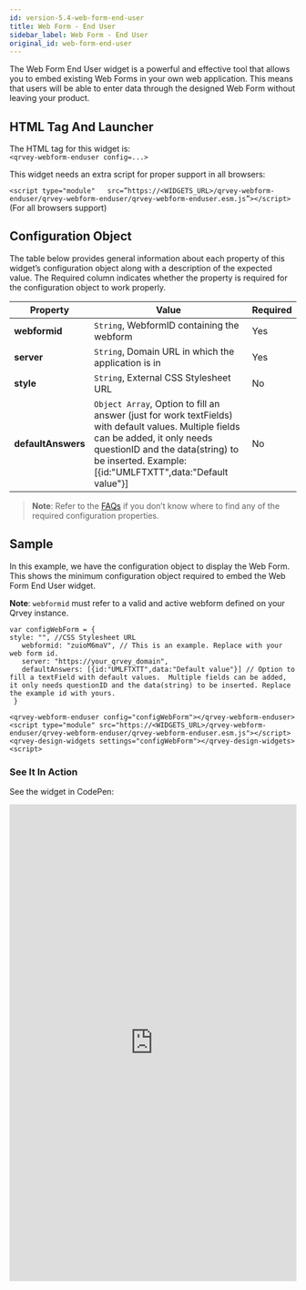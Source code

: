 ```yaml
---
id: version-5.4-web-form-end-user
title: Web Form - End User
sidebar_label: Web Form - End User
original_id: web-form-end-user
---
```


The Web Form End User widget is a powerful and effective tool that allows you to embed existing Web Forms in your own web application. This means that users will be able to enter data through the designed Web Form without leaving your product.


## HTML Tag And Launcher
The HTML tag for this widget is: <br>
`<qrvey-webform-enduser config=...>`

This widget needs an extra script for proper support in all browsers:

`<script type="module"   src=”https://<WIDGETS_URL>/qrvey-webform-enduser/qrvey-webform-enduser/qrvey-webform-enduser.esm.js”></script>` (For all browsers support)


## Configuration Object
The table below provides general information about each property of this widget’s configuration object along with a description of the expected value. The Required column indicates whether the property is required for the configuration object to work properly.


| **Property** | **Value** | **Required** |
| --- | --- | --- |
| **webformid** | `String`, WebformID containing the webform | Yes |
| **server** | `String`, Domain URL in which the application is in| Yes |
| **style** | `String`, External CSS Stylesheet URL| No  |
| **defaultAnswers** | `Object Array`, Option to fill an answer (just for work textFields) with default values.  Multiple fields can be added, it only needs questionID and the data(string) to be inserted. Example: [{id:"UMLFTXTT",data:"Default value"}] | No | 



> **Note**: Refer to the <a href="/docs/faqs/faqs-intro/">FAQs</a> if you don’t know where to find any of the required configuration properties. 

## Sample
In this example, we have the configuration object to display the Web Form. This shows the minimum configuration object required to embed the Web Form End User widget. 

**Note**: `webformid` must refer to a valid and active webform defined on your Qrvey instance.

```
var configWebForm = {
style: "", //CSS Stylesheet URL
   webformid: "zuioM6maV", // This is an example. Replace with your web form id. 
   server: "https://your_qrvey_domain", 
   defaultAnswers: [{id:"UMLFTXTT",data:"Default value"}] // Option to fill a textField with default values.  Multiple fields can be added, it only needs questionID and the data(string) to be inserted. Replace the example id with yours.
 }
 ```

 ```
<qrvey-webform-enduser config="configWebForm"></qrvey-webform-enduser>
<script type="module" src="https://<WIDGETS_URL>/qrvey-webform-enduser/qrvey-webform-enduser/qrvey-webform-enduser.esm.js"></script>
<qrvey-design-widgets settings="configWebForm"></qrvey-design-widgets><script>
```

### See It In Action
See the widget in CodePen:

<iframe allowfullscreen="true" allowpaymentrequest="true" allowtransparency="true" class="cp_embed_iframe " frameborder="0" height="838" width="100%" name="cp_embed_1" scrolling="no" src="https://codepen.io/qrveysamples/embed/dd309a42f2c856e6eb73c8f047153ca3?height=300&theme-id=34531&default-tab=js,result" style="width: 100%; overflow:hidden; display:block;" title="Sample- Qrvey Single Panel" loading="lazy" id="cp_embed_KKzvqgV"></iframe>

